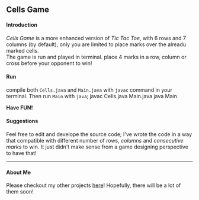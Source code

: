 ## Cells Game
#### Introduction
*Cells Game* is a more enhanced version of *Tic Tac Toe*, with 6 rows and 7 columns (by default), only you are limited to place marks over the alreadu marked cells.  
The game is run and played in terminal. place 4 marks in a row, column or cross before your opponent to win!

#### Run
compile both `Cells.java` and `Main.java` with `javac` command in your terminal. Then run `Main` with `java`;
        javac Cells.java Main.java
        java Main

**Have FUN!**

#### Suggestions
Feel free to edit and develope the source code; I've wrote the code in a way that compatible with different number of *rows*, *columns* and *consecutive marks* to win.
It just didn't make sense from a game designing perspective to have that!
________
#### About Me
Please checkout my other projects [here](https://github.com/MeysamBavi)! Hopefully, there will be a lot of them soon!